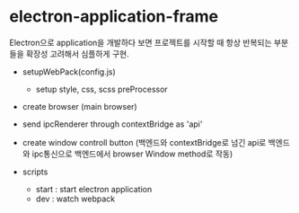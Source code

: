 # electron-application-frame

Electron으로 application을 개발하다 보면 프로젝트를 시작할 때 항상 반복되는 부분들을 확장성 고려해서 심플하게 구현.


- setupWebPack(config.js)
    - setup style, css, scss preProcessor

- create browser (main browser)

- send ipcRenderer through contextBridge as 'api'

- create window controll button (백엔드와 contextBridge로 넘긴 api로 백엔드와 ipc통신으로 백엔드에서 browser Window method로 작동)



- scripts
    - start : start electron application
    - dev : watch webpack
